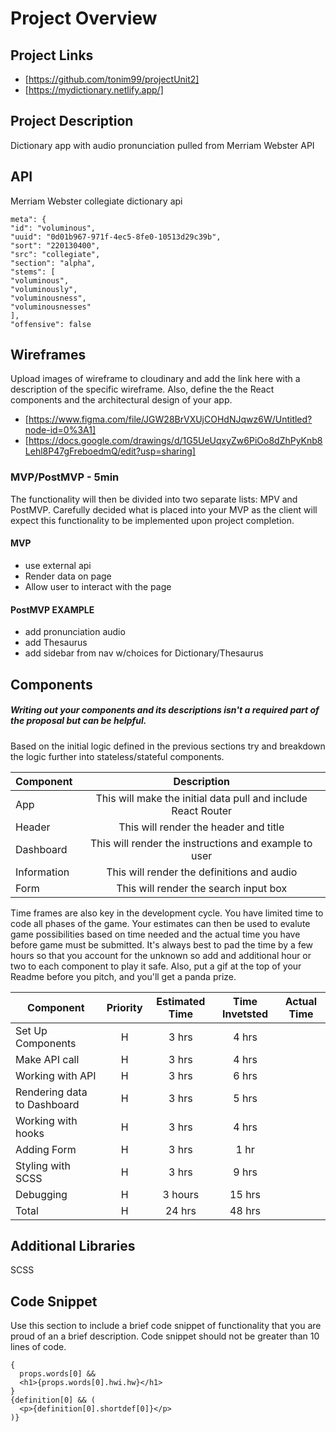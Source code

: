 # Project Overview

## Project Links

- [https://github.com/tonim99/projectUnit2]
- [https://mydictionary.netlify.app/]

## Project Description

Dictionary app with audio pronunciation pulled from Merriam Webster API

## API

Merriam Webster collegiate dictionary api


```
meta": {
"id": "voluminous",
"uuid": "0d01b967-971f-4ec5-8fe0-10513d29c39b",
"sort": "220130400",
"src": "collegiate",
"section": "alpha",
"stems": [
"voluminous",
"voluminously",
"voluminousness",
"voluminousnesses"
],
"offensive": false
```


## Wireframes

Upload images of wireframe to cloudinary and add the link here with a description of the specific wireframe. Also, define the the React components and the architectural design of your app.

- [https://www.figma.com/file/JGW28BrVXUjCOHdNJqwz6W/Untitled?node-id=0%3A1]
- [https://docs.google.com/drawings/d/1G5UeUqxyZw6PiOo8dZhPyKnb8Lehl8P47gFreboedmQ/edit?usp=sharing]


### MVP/PostMVP - 5min

The functionality will then be divided into two separate lists: MPV and PostMVP.  Carefully decided what is placed into your MVP as the client will expect this functionality to be implemented upon project completion.  

#### MVP
- use external api 
- Render data on page 
- Allow user to interact with the page

#### PostMVP EXAMPLE

- add pronunciation audio
- add Thesaurus
- add sidebar from nav w/choices for Dictionary/Thesaurus 

## Components
##### Writing out your components and its descriptions isn't a required part of the proposal but can be helpful.

Based on the initial logic defined in the previous sections try and breakdown the logic further into stateless/stateful components. 

| Component | Description | 
| --- | :---: |  
| App | This will make the initial data pull and include React Router| 
| Header | This will render the header and title | 
| Dashboard | This will render the instructions and example to user |
| Information | This will render the definitions and audio | 
| Form | This will render the search input box | 


Time frames are also key in the development cycle.  You have limited time to code all phases of the game.  Your estimates can then be used to evalute game possibilities based on time needed and the actual time you have before game must be submitted. It's always best to pad the time by a few hours so that you account for the unknown so add and additional hour or two to each component to play it safe. Also, put a gif at the top of your Readme before you pitch, and you'll get a panda prize.

| Component | Priority | Estimated Time | Time Invetsted | Actual Time |
| --- | :---: |  :---: | :---: | :---: |
| Set Up Components | H | 3 hrs |4 hrs | |
| Make API call | H | 3 hrs |4 hrs | |
| Working with API | H | 3 hrs | 6 hrs| |
| Rendering data to Dashboard| H | 3 hrs | 5 hrs | |
| Working with hooks | H | 3 hrs | 4 hrs | |
| Adding Form | H | 3 hrs | 1 hr | |
| Styling with SCSS | H | 3 hrs | 9 hrs |
|Debugging| H | 3 hours| 15 hrs|
| Total | H | 24 hrs| 48 hrs | |

## Additional Libraries
 SCSS  

## Code Snippet

Use this section to include a brief code snippet of functionality that you are proud of an a brief description.  Code snippet should not be greater than 10 lines of code. 

```
{
  props.words[0] &&
  <h1>{props.words[0].hwi.hw}</h1>
}
{definition[0] && (
  <p>{definition[0].shortdef[0]}</p>
)}
```

